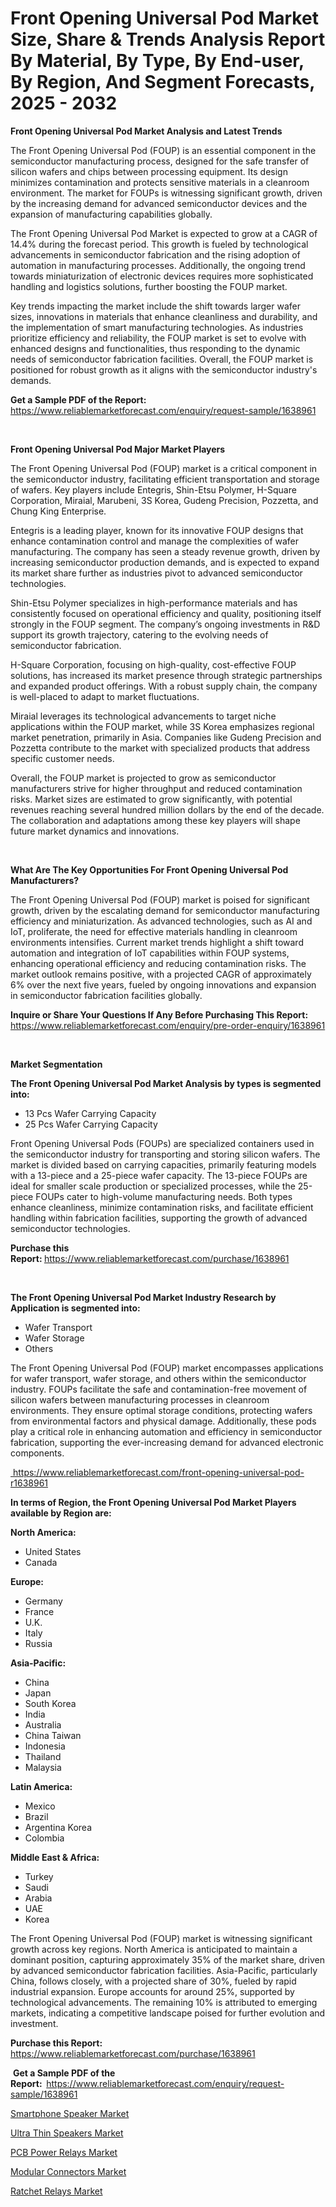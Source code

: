 <p><h1>Front Opening Universal Pod Market Size, Share & Trends Analysis Report By Material, By Type, By End-user, By Region, And Segment Forecasts, 2025 - 2032</h1></p><p><strong>Front Opening Universal Pod Market Analysis and Latest Trends</strong></p>
<p><p>The Front Opening Universal Pod (FOUP) is an essential component in the semiconductor manufacturing process, designed for the safe transfer of silicon wafers and chips between processing equipment. Its design minimizes contamination and protects sensitive materials in a cleanroom environment. The market for FOUPs is witnessing significant growth, driven by the increasing demand for advanced semiconductor devices and the expansion of manufacturing capabilities globally.</p><p>The Front Opening Universal Pod Market is expected to grow at a CAGR of 14.4% during the forecast period. This growth is fueled by technological advancements in semiconductor fabrication and the rising adoption of automation in manufacturing processes. Additionally, the ongoing trend towards miniaturization of electronic devices requires more sophisticated handling and logistics solutions, further boosting the FOUP market.</p><p>Key trends impacting the market include the shift towards larger wafer sizes, innovations in materials that enhance cleanliness and durability, and the implementation of smart manufacturing technologies. As industries prioritize efficiency and reliability, the FOUP market is set to evolve with enhanced designs and functionalities, thus responding to the dynamic needs of semiconductor fabrication facilities. Overall, the FOUP market is positioned for robust growth as it aligns with the semiconductor industry's demands.</p></p>
<p><strong>Get a Sample PDF of the Report:&nbsp;</strong> <a href="https://www.reliablemarketforecast.com/enquiry/request-sample/1638961?utm_campaign=1890&utm_medium=2&utm_source=Github&utm_content=ia&utm_term=06042025&utm_id=front-opening-universal-pod">https://www.reliablemarketforecast.com/enquiry/request-sample/1638961</a></p>
<p>&nbsp;</p>
<p><strong>Front Opening Universal Pod Major Market Players</strong></p>
<p><p>The Front Opening Universal Pod (FOUP) market is a critical component in the semiconductor industry, facilitating efficient transportation and storage of wafers. Key players include Entegris, Shin-Etsu Polymer, H-Square Corporation, Miraial, Marubeni, 3S Korea, Gudeng Precision, Pozzetta, and Chung King Enterprise. </p><p>Entegris is a leading player, known for its innovative FOUP designs that enhance contamination control and manage the complexities of wafer manufacturing. The company has seen a steady revenue growth, driven by increasing semiconductor production demands, and is expected to expand its market share further as industries pivot to advanced semiconductor technologies.</p><p>Shin-Etsu Polymer specializes in high-performance materials and has consistently focused on operational efficiency and quality, positioning itself strongly in the FOUP segment. The company’s ongoing investments in R&D support its growth trajectory, catering to the evolving needs of semiconductor fabrication.</p><p>H-Square Corporation, focusing on high-quality, cost-effective FOUP solutions, has increased its market presence through strategic partnerships and expanded product offerings. With a robust supply chain, the company is well-placed to adapt to market fluctuations.</p><p>Miraial leverages its technological advancements to target niche applications within the FOUP market, while 3S Korea emphasizes regional market penetration, primarily in Asia. Companies like Gudeng Precision and Pozzetta contribute to the market with specialized products that address specific customer needs.</p><p>Overall, the FOUP market is projected to grow as semiconductor manufacturers strive for higher throughput and reduced contamination risks. Market sizes are estimated to grow significantly, with potential revenues reaching several hundred million dollars by the end of the decade. The collaboration and adaptations among these key players will shape future market dynamics and innovations.</p></p>
<p>&nbsp;</p>
<p><strong>What Are The Key Opportunities For Front Opening Universal Pod Manufacturers?</strong></p>
<p><p>The Front Opening Universal Pod (FOUP) market is poised for significant growth, driven by the escalating demand for semiconductor manufacturing efficiency and miniaturization. As advanced technologies, such as AI and IoT, proliferate, the need for effective materials handling in cleanroom environments intensifies. Current market trends highlight a shift toward automation and integration of IoT capabilities within FOUP systems, enhancing operational efficiency and reducing contamination risks. The market outlook remains positive, with a projected CAGR of approximately 6% over the next five years, fueled by ongoing innovations and expansion in semiconductor fabrication facilities globally.</p></p>
<p><strong>Inquire or Share Your Questions If Any Before Purchasing This Report:</strong> <a href="https://www.reliablemarketforecast.com/enquiry/pre-order-enquiry/1638961?utm_campaign=1890&utm_medium=2&utm_source=Github&utm_content=ia&utm_term=06042025&utm_id=front-opening-universal-pod">https://www.reliablemarketforecast.com/enquiry/pre-order-enquiry/1638961</a></p>
<p>&nbsp;</p>
<p><strong>Market Segmentation</strong></p>
<p><strong>The Front Opening Universal Pod Market Analysis by types is segmented into:</strong></p>
<p><ul><li>13 Pcs Wafer Carrying Capacity</li><li>25 Pcs Wafer Carrying Capacity</li></ul></p>
<p><p>Front Opening Universal Pods (FOUPs) are specialized containers used in the semiconductor industry for transporting and storing silicon wafers. The market is divided based on carrying capacities, primarily featuring models with a 13-piece and a 25-piece wafer capacity. The 13-piece FOUPs are ideal for smaller scale production or specialized processes, while the 25-piece FOUPs cater to high-volume manufacturing needs. Both types enhance cleanliness, minimize contamination risks, and facilitate efficient handling within fabrication facilities, supporting the growth of advanced semiconductor technologies.</p></p>
<p><strong>Purchase this Report:&nbsp;</strong><a href="https://www.reliablemarketforecast.com/purchase/1638961?utm_campaign=1890&utm_medium=2&utm_source=Github&utm_content=ia&utm_term=06042025&utm_id=front-opening-universal-pod">https://www.reliablemarketforecast.com/purchase/1638961</a></p>
<p>&nbsp;</p>
<p><strong>The Front Opening Universal Pod Market Industry Research by Application is segmented into:</strong></p>
<p><ul><li>Wafer Transport</li><li>Wafer Storage</li><li>Others</li></ul></p>
<p><p>The Front Opening Universal Pod (FOUP) market encompasses applications for wafer transport, wafer storage, and others within the semiconductor industry. FOUPs facilitate the safe and contamination-free movement of silicon wafers between manufacturing processes in cleanroom environments. They ensure optimal storage conditions, protecting wafers from environmental factors and physical damage. Additionally, these pods play a critical role in enhancing automation and efficiency in semiconductor fabrication, supporting the ever-increasing demand for advanced electronic components.</p></p>
<p><a href="https://www.reliablemarketforecast.com/front-opening-universal-pod-r1638961?utm_campaign=1890&utm_medium=2&utm_source=Github&utm_content=ia&utm_term=06042025&utm_id=front-opening-universal-pod">&nbsp;https://www.reliablemarketforecast.com/front-opening-universal-pod-r1638961</a></p>
<p><strong>In terms of Region, the Front Opening Universal Pod Market Players available by Region are:</strong></p>
<p>
    <p> <strong> North America: </strong>
        <ul>
            <li>United States</li>
            <li>Canada</li>
        </ul>
        </p> 
    <p> <strong> Europe: </strong>
        <ul>
            <li>Germany</li>
            <li>France</li>
            <li>U.K.</li>
            <li>Italy</li>
            <li>Russia</li>
        </ul>
        </p> 
    <p> <strong> Asia-Pacific: </strong>
        <ul>
            <li>China</li>
            <li>Japan</li>
            <li>South Korea</li>
            <li>India</li>
            <li>Australia</li>
            <li>China Taiwan</li>
            <li>Indonesia</li>
            <li>Thailand</li>
            <li>Malaysia</li>
        </ul>
        </p> 
    <p> <strong> Latin America: </strong>
        <ul>
            <li>Mexico</li>
            <li>Brazil</li>
            <li>Argentina Korea</li>
            <li>Colombia</li>
        </ul>
        </p> 
    <p> <strong> Middle East & Africa: </strong>
        <ul>
            <li>Turkey</li>
            <li>Saudi</li>
            <li>Arabia</li>
            <li>UAE</li>
            <li>Korea</li>
        </ul>
    </p>
    </p>
<p><p>The Front Opening Universal Pod (FOUP) market is witnessing significant growth across key regions. North America is anticipated to maintain a dominant position, capturing approximately 35% of the market share, driven by advanced semiconductor fabrication facilities. Asia-Pacific, particularly China, follows closely, with a projected share of 30%, fueled by rapid industrial expansion. Europe accounts for around 25%, supported by technological advancements. The remaining 10% is attributed to emerging markets, indicating a competitive landscape poised for further evolution and investment.</p></p>
<p><strong>Purchase this Report: </strong><a href="https://www.reliablemarketforecast.com/purchase/1638961?utm_campaign=1890&utm_medium=2&utm_source=Github&utm_content=ia&utm_term=06042025&utm_id=front-opening-universal-pod">https://www.reliablemarketforecast.com/purchase/1638961</a></p>
<p>&nbsp;<strong>Get a Sample PDF of the Report:&nbsp;&nbsp;</strong><a href="https://www.reliablemarketforecast.com/enquiry/request-sample/1638961?utm_campaign=1890&utm_medium=2&utm_source=Github&utm_content=ia&utm_term=06042025&utm_id=front-opening-universal-pod">https://www.reliablemarketforecast.com/enquiry/request-sample/1638961</a></p>
<p><strong></strong></p>
<p><p><a href="https://github.com/vestadjogile/Market-Research-Report-List-1/blob/main/smartphone-speaker-market.md?utm_campaign=1890&utm_medium=2&utm_source=Github&utm_content=ia&utm_term=06042025&utm_id=front-opening-universal-pod">Smartphone Speaker Market</a></p><p><a href="https://github.com/eskelimaksic/Market-Research-Report-List-1/blob/main/ultra-thin-speakers-market.md?utm_campaign=1890&utm_medium=2&utm_source=Github&utm_content=ia&utm_term=06042025&utm_id=front-opening-universal-pod">Ultra Thin Speakers Market</a></p><p><a href="https://github.com/hatlepigna2s/Market-Research-Report-List-1/blob/main/pcb-power-relays-market.md?utm_campaign=1890&utm_medium=2&utm_source=Github&utm_content=ia&utm_term=06042025&utm_id=front-opening-universal-pod">PCB Power Relays Market</a></p><p><a href="https://github.com/lelahokendo/Market-Research-Report-List-1/blob/main/modular-connectors-market.md?utm_campaign=1890&utm_medium=2&utm_source=Github&utm_content=ia&utm_term=06042025&utm_id=front-opening-universal-pod">Modular Connectors Market</a></p><p><a href="https://github.com/wantadhagino/Market-Research-Report-List-1/blob/main/ratchet-relays-market.md?utm_campaign=1890&utm_medium=2&utm_source=Github&utm_content=ia&utm_term=06042025&utm_id=front-opening-universal-pod">Ratchet Relays Market</a></p></p>